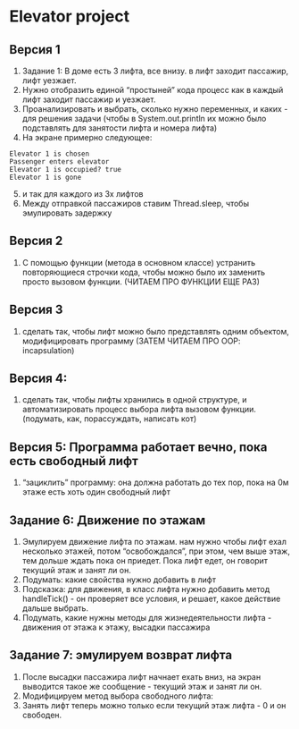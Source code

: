 # Elevator project

## Версия 1
   
1. Задание 1: В доме есть 3 лифта, все внизу. в лифт заходит пассажир, лифт уезжает.
2. Нужно отобразить единой “простыней” кода процесс как в каждый лифт заходит пассажир и уезжает.
3. Проанализировать и выбрать, сколько нужно переменных, и каких - для решения задачи (чтобы в System.out.println их можно было подставлять для занятости лифта и номера лифта)
4. На экране примерно следующее:

```*****************
Elevator 1 is chosen
Passenger enters elevator
Elevator 1 is occupied? true
Elevator 1 is gone
```
   
5. и так для каждого из 3х лифтов
6. Между отправкой пассажиров ставим Thread.sleep, чтобы эмулировать задержку

## Версия 2

1. С помощью функции (метода в основном классе) устранить повторяющиеся строчки кода, чтобы можно было их заменить просто вызовом функции. (ЧИТАЕМ ПРО ФУНКЦИИ ЕЩЕ РАЗ)

## Версия 3
1. сделать так, чтобы лифт можно было представлять одним объектом, модифицировать программу (ЗАТЕМ ЧИТАЕМ ПРО OOP: incapsulation)

## Версия 4:
1. сделать так, чтобы лифты хранились в одной структуре, и автоматизировать процесс выбора лифта вызовом функции. (подумать, как, порассуждать, написать кот)

## Версия 5: Программа работает вечно, пока есть свободный лифт

1. “зациклить” программу: она должна работать до тех пор, пока на 0м этаже есть хоть один свободный лифт

## Задание 6: Движение по этажам
1. Эмулируем движение лифта по этажам. нам нужно чтобы лифт ехал несколько этажей, потом “освобождался”, при этом, чем выше этаж, тем дольше ждать пока он приедет. Пока лифт едет, он говорит текущий этаж и занят ли он.
2. Подумать: какие свойства нужно добавить в лифт
3. Подсказка: для движения, в класс лифта нужно добавить метод handleTick() - он проверяет все условия, и решает, какое действие дальше выбрать.
4. Подумать, какие нужны методы для жизнедеятельности лифта - движения от этажа к этажу, высадки пассажира

## Задание 7: эмулируем возврат лифта
 
1. После высадки пассажира лифт начнает ехать вниз, на экран выводится такое же сообщение - текущий этаж и занят ли он.
2. Модифицируем метод выбора свободного лифта:
3. Занять лифт теперь можно только если текущий этаж лифта - 0 и он свободен.